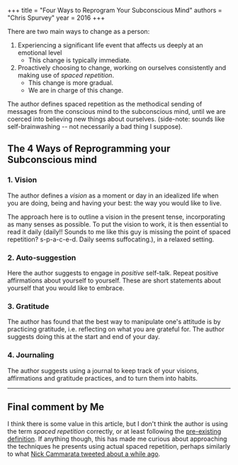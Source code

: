 +++
title = "Four Ways to Reprogram Your Subconscious Mind"
authors = "Chris Spurvey"
year = 2016
+++

There are two main ways to change as a person:

1. Experiencing a significant life event that affects us deeply at an emotional
   level
   - This change is typically immediate.
2. Proactively choosing to change, working on ourselves consistently and making
   use of _spaced repetition_.
   - This change is more gradual.
   - We are in charge of this change.

The author defines spaced repetition as the methodical sending of messages from
the conscious mind to the subconscious mind, until we are coerced into believing
new things about ourselves. (side-note: sounds like self-brainwashing -- not
necessarily a bad thing I suppose).

## The 4 Ways of Reprogramming your Subconscious mind

### 1. Vision

The author defines a _vision_ as a moment or day in an idealized life when you
are doing, being and having your best: the way you would like to live.

The approach here is to outline a vision in the present tense, incorporating as
many senses as possible. To put the vision to work, it is then essential to read
it daily (daily!! Sounds to me like this guy is missing the point of spaced
repetition? s-p-a-c-e-d. Daily seems suffocating.), in a relaxed setting.

### 2. Auto-suggestion

Here the author suggests to engage in _positive_ self-talk. Repeat positive
affirmations about yourself to yourself. These are short statements about
yourself that you would like to embrace.

### 3. Gratitude

The author has found that the best way to manipulate one's attitude is by
practicing gratitude, i.e. reflecting on what you are grateful for. The author
suggests doing this at the start and end of your day.

### 4. Journaling

The author suggests using a journal to keep track of your visions, affirmations
and gratitude practices, and to turn them into habits.

---

## Final comment by Me

I think there is some value in this article, but I don't think the author is
using the term _spaced repetition_ correctly, or at least following the
[pre-existing definition](https://en.wikipedia.org/wiki/Spaced_repetition). If
anything though, this has made me curious about approaching the techniques he
presents using actual spaced repetition, perhaps similarly to what
[Nick Cammarata tweeted about a while ago](https://twitter.com/nickcammarata/status/1315129231102234625).
